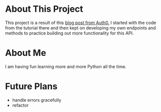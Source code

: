 # About This Project
This project is a result of this [blog post from Auth0.](https://auth0.com/blog/developing-restful-apis-with-python-and-flask/) I started with the code from the tutorial there and then kept on developing my own endpoints and methods to practice building out more functionality for this API. 

# About Me
I am having fun learning more and more Python all the time.

# Future Plans
- handle errors gracefully
- refactor
